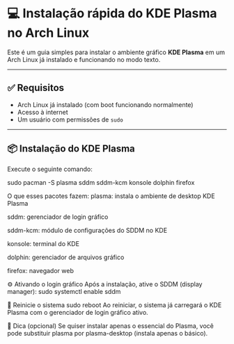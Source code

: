 # 💻 Instalação rápida do KDE Plasma no Arch Linux

Este é um guia simples para instalar o ambiente gráfico **KDE Plasma** em um Arch Linux já instalado e funcionando no modo texto.

---

## ✅ Requisitos

- Arch Linux já instalado (com boot funcionando normalmente)
- Acesso à internet
- Um usuário com permissões de `sudo`

---

## 📦 Instalação do KDE Plasma

Execute o seguinte comando:

sudo pacman -S plasma sddm sddm-kcm konsole dolphin firefox

O que esses pacotes fazem:
plasma: instala o ambiente de desktop KDE Plasma

sddm: gerenciador de login gráfico

sddm-kcm: módulo de configurações do SDDM no KDE

konsole: terminal do KDE

dolphin: gerenciador de arquivos gráfico

firefox: navegador web

⚙️ Ativando o login gráfico
Após a instalação, ative o SDDM (display manager):
sudo systemctl enable sddm

🔁 Reinicie o sistema
sudo reboot
Ao reiniciar, o sistema já carregará o KDE Plasma com o gerenciador de login gráfico ativo.

🧼 Dica (opcional)
Se quiser instalar apenas o essencial do Plasma, você pode substituir plasma por plasma-desktop (instala apenas o básico).

